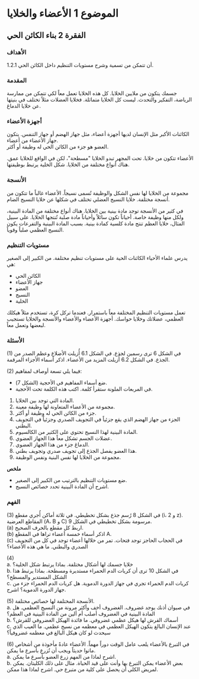 # الموضوع 1 الأعضاء والخلايا

## الفقرة 2 بناء الكائن الحي

### الأهداف

1.2.1 أن تتمكن من تسمية وشرح مستويات التنظيم داخل الكائن الحي.  

### المقدمة

جسمك يتكون من ملايين الخلايا. كل هذه الخلايا تعمل معاً لكي تتمكن من ممارسة الرياضة، التفكير والتحدث. ليست كل الخلايا متماثلة. فخلايا العضلات مثلاً تختلف في بنيتها عن خلايا الدماغ.  

### أجهزة الأعضاء  

الكائنات الأكبر مثل الإنسان لديها أجهزة أعضاء، مثل جهاز الهضم أو جهاز التنفس. يتكون جهاز الأعضاء من أعضاء.  
العضو هو جزء من الكائن الحي له وظيفة أو أكثر.  

الأعضاء تتكون من خلايا. تحت المجهر تبدو الخلايا "مسطحة"، لكن في الواقع للخلايا عمق. هناك أنواع مختلفة من الخلايا. شكل الخلية يرتبط بوظيفتها.  

### الأنسجة  

مجموعة من الخلايا لها نفس الشكل والوظيفة تُسمى نسيجاً. الأعضاء غالباً ما تتكون من أنسجة مختلفة. خلايا النسيج العضلي تختلف في شكلها عن خلايا النسيج الضام.  

في كثير من الأنسجة توجد مادة بينية بين الخلايا. هناك أنواع مختلفة من المادة البينية، ولكل منها وظيفة خاصة. أحياناً تكون سائلاً وأحياناً مادة صلبة تُنتجها الخلايا. على سبيل المثال، خلايا العظم تنتج مادة كلسية كمادة بينية. بسبب المادة البينية والتفرعات يكون النسيج العظمي صلباً وقوياً.  

### مستويات التنظيم  

يدرس علماء الأحياء الكائنات الحية على مستويات تنظيم مختلفة. من الكبير إلى الصغير هي:  
- الكائن الحي  
- جهاز الأعضاء  
- العضو  
- النسيج  
- الخلية  

تعمل مستويات التنظيم المختلفة معاً باستمرار. فعندما تركل كرة، تستخدم مثلاً هيكلك العظمي، عضلاتك وخلايا حواسك. أجهزة الأعضاء والأعضاء والأنسجة والخلايا تستجيب لبعضها وتعمل معاً.  

### الأسئلة  

(1) في الشكل 6 ترى رسمين لجذع. في الشكل 6.1 أُزيلت الأضلاع وعظم الصدر من الجذع. في الشكل 6.2 أُزيلت المزيد من الأعضاء. اذكر أسماء الأجزاء المرقمة.  

(2) فيما يلي تسعة أوصاف لمفاهيم:  
- ضع أسماء المفاهيم في الأحجية (الشكل 7).  
- في المربعات الملونة ستقرأ كلمة. اكتب هذه الكلمة تحت الأحجية.  

1. المادة التي توجد بين الخلايا.  
2. مجموعة من الأعضاء المتعاونة لها وظيفة معينة.  
3. جزء من الكائن الحي له وظيفة أو أكثر.  
4. الجزء من جهاز الهضم الذي يقع جزئياً في التجويف الصدري وجزئياً في التجويف البطني.  
5. المادة البينية لهذا النسيج تحتوي على الكثير من الكالسيوم.  
6. عضلات الجسم تشكل معاً هذا الجهاز العضوي.  
7. الدماغ جزء من هذا الجهاز العضوي.  
8. هذا العضو يفصل الجذع إلى تجويف صدري وتجويف بطني.  
9. مجموعة من الخلايا لها نفس البنية ونفس الوظيفة.  

**ملخص**  
- ضع مستويات التنظيم بالترتيب من الكبير إلى الصغير.  
- اشرح أن المادة البينية تحدد خصائص النسيج.  

### الفهم  

(3) في الشكل 8 رُسم جذع بشكل تخطيطي. في ثلاثة أماكن أُجري مقطع (i، 2 و z). المقاطع العرضية (A، B و C) مرسومة بشكل تخطيطي في الشكل 9.  
(a) اربط كل مقطع بالحرف الصحيح.  
(b) اذكر أسماء خمسة أعضاء تراها في المقطع A.  
(c) في الحجاب الحاجز توجد فتحات. تمر من خلالها أعضاء توجد في كل من التجويف الصدري والبطني. ما هي هذه الأعضاء؟  

(4)  
a. خلايا جسمك لها أشكال مختلفة. بماذا يرتبط شكل الخلية؟  
b. في الشكل 10 ترى أن كريات الدم الحمراء مستديرة ومسطحة. بماذا يرتبط هذا الشكل المستدير والمسطح؟  
c. كريات الدم الحمراء تجري في جهاز الدورة الدموية. هل كريات الدم الحمراء جزء من جهاز الدورة الدموية؟ اشرح.  

(5) الأنسجة المختلفة لها خصائص مختلفة.  
a. في صيوان أذنك يوجد غضروف. الغضروف أخف وأكثر مرونة من النسيج العظمي. هل المادة البينية في الغضروف أصلب أم ألين من المادة البينية في العظم؟  
b. أسماك القرش لها هيكل عظمي غضروفي. ما فائدة الهيكل الغضروفي للقرش؟  
c. عند الإنسان البالغ يتكون الهيكل العظمي في معظمه من نسيج عظمي. ما العيب الذي سيحدث لو كان هيكل البالغ في معظمه غضروفياً؟  

(6) في التبرع بالأعضاء يلعب عامل الوقت دوراً مهماً. الأعضاء عادةً مأخوذة من أشخاص ماتوا حديثاً ويجب أن تُزرع بأسرع ما يمكن.  
a. اشرح لماذا من المهم زرع العضو بأسرع ما يمكن.  
b. بعض الأعضاء يمكن التبرع بها وأنت على قيد الحياة. مثال على ذلك الكليتان. يمكن لمريض الكلى أن يحصل على كلية من متبرع حي. اشرح لماذا هذا ممكن.  